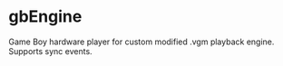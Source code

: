 # gbEngine
Game Boy hardware player for custom modified .vgm playback engine. Supports sync events.
